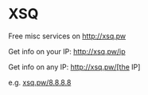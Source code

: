 # XSQ
Free misc services on http://xsq.pw

Get info on your IP: http://xsq.pw/ip

Get info on any IP: http://xsq.pw/[the IP]

e.g. [xsq.pw/8.8.8.8](http://xsq.pw/8.8.8.8)


